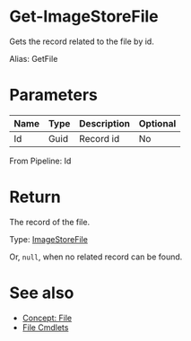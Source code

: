 # Get-ImageStoreFile
Gets the record related to the file by id.

Alias: GetFile

# Parameters
|Name|Type|Description|Optional|
|---|---|---|---|
|Id|Guid|Record id|No|

From Pipeline: Id

# Return
The record of the file.

Type: [ImageStoreFile](../../type/ImageStoreFile.md)

Or, ```null```, when no related record can be found.

# See also
  * [Concept: File](../../concept/File.md)
  * [File Cmdlets](../cmdlets.md#file)